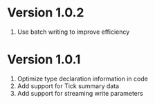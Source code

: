 # Version 1.0.2

1. Use batch writing to improve efficiency

# Version 1.0.1

1. Optimize type declaration information in code
2. Add support for Tick summary data
3. Add support for streaming write parameters